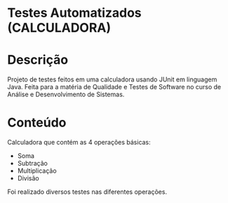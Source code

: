 # Testes Automatizados (CALCULADORA)

# Descrição
 Projeto de testes feitos em uma calculadora usando JUnit em linguagem Java. Feita para a matéria de Qualidade e Testes de Software 
 no curso de Análise e Desenvolvimento de Sistemas.

 # Conteúdo 
Calculadora que contém as 4 operações básicas:
 - Soma
 - Subtração
 - Multiplicação
 - Divisão

Foi realizado diversos testes nas diferentes operações.

